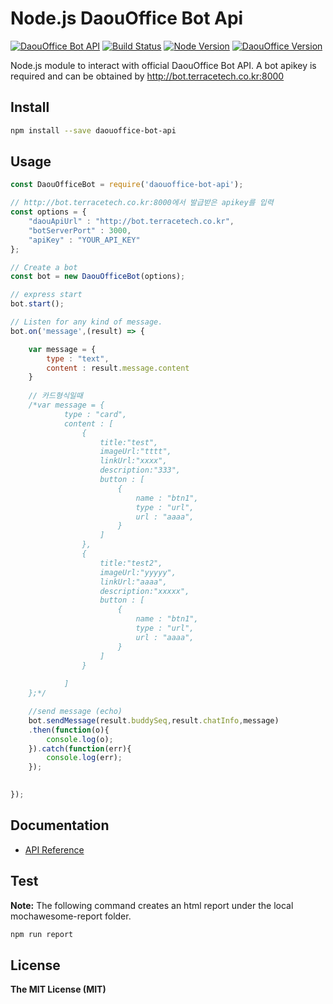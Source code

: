 Node.js DaouOffice Bot Api
==========================

[![DaouOffice Bot API](https://img.shields.io/badge/DaouOffice%20Bot%20API-v.0.1.9-00aced.svg)](https://github.com/DAOUBOT/daouoffice-bot-api/blob/master/docs/api.md) [![Build Status](https://travis-ci.org/DAOUBOT/daouoffice-bot-api.svg?branch=master)](https://travis-ci.org/DAOUBOT/daouoffice-bot-api) [![Node Version](https://img.shields.io/node/v/passport.svg)](https://nodejs.org/en/) [![DaouOffice Version](https://img.shields.io/badge/DaouOffice(Custom)-%3E%3D%202.5.4.0-orange.svg)](http://bot.terracetech.co.kr)

Node.js module to interact with official DaouOffice Bot API. A bot apikey is required and can be obtained by http://bot.terracetech.co.kr:8000

Install
-------

```bash
npm install --save daouoffice-bot-api
```

Usage
-----

```js
const DaouOfficeBot = require('daouoffice-bot-api');

// http://bot.terracetech.co.kr:8000에서 발급받은 apikey를 입력
const options = {
	"daouApiUrl" : "http://bot.terracetech.co.kr",
	"botServerPort" : 3000,
	"apiKey" : "YOUR_API_KEY"
};

// Create a bot
const bot = new DaouOfficeBot(options);

// express start
bot.start();

// Listen for any kind of message.
bot.on('message',(result) => {

	var message = {
		type : "text",
		content : result.message.content
	}
	
	// 카드형식일때
	/*var message = {
			type : "card",
			content : [
				{
					title:"test",
					imageUrl:"tttt",
					linkUrl:"xxxx",
					description:"333",
					button : [
						{
							name : "btn1",
							type : "url",
							url : "aaaa",
						}
					]
				},
				{
					title:"test2",
					imageUrl:"yyyyy",
					linkUrl:"aaaa",
					description:"xxxxx",
					button : [
						{
							name : "btn1",
							type : "url",
							url : "aaaa",
						}
					]
				}
				
			]		
	};*/

	//send message (echo)
	bot.sendMessage(result.buddySeq,result.chatInfo,message)
	.then(function(o){
		console.log(o);
	}).catch(function(err){
		console.log(err);
	});
	

});
```

Documentation
-------------

-	[API Reference](https://github.com/DAOUBOT/daouoffice-bot-api/blob/master/docs/api.md)

Test
----

**Note:** The following command creates an html report under the local mochawesome-report folder.

```bash
npm run report
```

License
-------

**The MIT License (MIT)**
